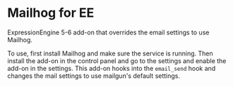 # Mailhog for EE
ExpressionEngine 5-6 add-on that overrides the email settings to use Mailhog.

To use, first install Mailhog and make sure the service is running. Then install the add-on in the control panel and go to the settings and enable the add-on in the settings. This add-on hooks into the `email_send` hook and changes the mail settings to use mailgun's default settings.
